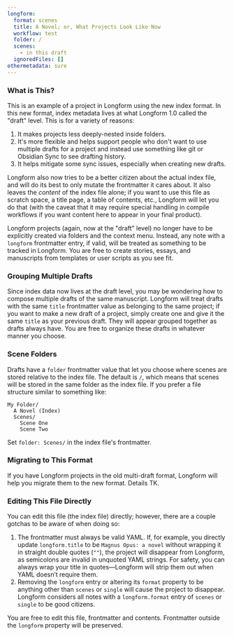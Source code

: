 ```yaml
---
longform:
  format: scenes
  title: A Novel; or, What Projects Look Like Now
  workflow: test
  folder: /
  scenes:
    - in this draft
  ignoredFiles: []
othermetadata: sure
---
```


### What is This?

This is an example of a project in Longform using the new index format. In this new format, index metadata lives at what Longform 1.0 called the "draft" level. This is for a variety of reasons:

1. It makes projects less deeply-nested inside folders.
2. It's more flexible and helps support people who don't want to use multiple drafts for a project and instead use something like git or Obsidian Sync to see drafting history.
3. It helps mitigate some sync issues, especially when creating new drafts.

Longform also now tries to be a better citizen about the actual index file, and will do its best to only mutate the frontmatter it cares about. It also leaves the _content_ of the index file alone; if you want to use this file as scratch space, a title page, a table of contents, etc., Longform will let you do that (with the caveat that it may require special handling in compile workflows if you want content here to appear in your final product).

Longform projects (again, now at the "draft" level) no longer have to be explicitly created via folders and the context menu. Instead, any note with a `longform` frontmatter entry, if valid, will be treated as something to be tracked in Longform. You are free to create stories, essays, and manuscripts from templates or user scripts as you see fit.

### Grouping Multiple Drafts

Since index data now lives at the draft level, you may be wondering how to compose multiple drafts of the same manuscript. Longform will treat drafts with the same `title` frontmatter value as belonging to the same project; if you want to make a new draft of a project, simply create one and give it the same `title` as your previous draft. They will appear grouped together as drafts always have. You are free to organize these drafts in whatever manner you choose.

### Scene Folders

Drafts have a `folder` frontmatter value that let you choose where scenes are stored relative to the index file. The default is `/`, which means that scenes will be stored in the same folder as the index file. If you prefer a file structure similar to something like:

```
My Folder/
  A Novel (Index)
  Scenes/
    Scene One
    Scene Two
```

Set `folder: Scenes/` in the index file's frontmatter.

### Migrating to This Format

If you have Longform projects in the old multi-draft format, Longform will help you migrate them to the new format. Details TK.

### Editing This File Directly

You can edit this file (the index file) directly; however, there are a couple gotchas to be aware of when doing so:

1. The frontmatter must always be valid YAML. If, for example, you directly update `longform.title` to be `Magnus Opus: a novel` without wrapping it in straight double quotes (`""`), the project will disappear from Longform, as semicolons are invalid in unquoted YAML strings. For safety, you can always wrap your title in quotes—Longform will strip them out when YAML doesn’t require them.
2. Removing the `longform` entry or altering its `format` property to be anything other than `scenes` or `single` will cause the project to disappear. Longform considers all notes with a `longform.format` entry of `scenes` or `single` to be good citizens.

You are free to edit this file, frontmatter and contents. Frontmatter outside the `longform` property will be preserved.